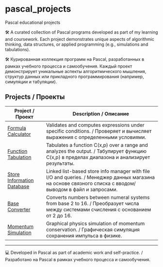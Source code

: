 # pascal_projects
 Pascal educational projects

🛠️ A curated collection of Pascal programs developed as part of my learning and coursework. Each project demonstrates unique aspects of algorithmic thinking, data structures, or applied programming (e.g., simulations and tabulations).

🛠️ Курированная коллекция программ на Pascal, разработанных в рамках учебного процесса и самообучения. Каждый проект демонстрирует уникальные аспекты алгоритмического мышления, структур данных или прикладного программирования (например, симуляции и табуляции).

## Projects / Проекты

| Project / Проект | Description / Описание |
|------------------|-----------------------|
| [Formula Calculator](./formula_calc) | Validates and computes expressions under specific conditions. / Проверяет и вычисляет выражения с определенными условиями. |
| [Function Tabulation](./function_tabulation) | Tabulates a function C(x,p) over a range and analyzes the output. / Табулирует функцию C(x,p) в пределах диапазона и анализирует результаты. |
| [Store Information Database](./store_database) | Linked list-based store info manager with file I/O and queries. / Менеджер данных магазина на основе связного списка с вводом/выводом в файл и запросами. |
| [Base Converter](./base_converter) | Converts numbers between numeral systems from base 2 to 16. / Преобразует числа между системами счисления с основанием от 2 до 16. |
| [Momentum Simulation](./momentum_simulation) | Graphical physics simulation of momentum conservation. / Графическая симуляция сохранения импульса в физике. |

---

💻 Developed in Pascal as part of academic work and self-practice. / Разработано на Pascal в рамках учебного процесса и самообучения.
